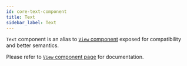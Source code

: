 ```yaml
---
id: core-text-component
title: Text
sidebar_label: Text
---
```


`Text` component is an alias to [`View` component](./view-component.md) exposed for compatibility and better semantics.

Please refer to [`View` component page](./view-component.md) for documentation.
